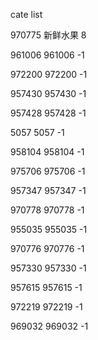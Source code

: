 cate list

970775 新鲜水果 8

961006 961006 -1

972200 972200 -1

957430 957430 -1

957428 957428 -1

5057 5057 -1

958104 958104 -1

975706 975706 -1

957347 957347 -1

970778 970778 -1

955035 955035 -1

970776 970776 -1

957330 957330 -1

957615 957615 -1

972219 972219 -1

969032 969032 -1

